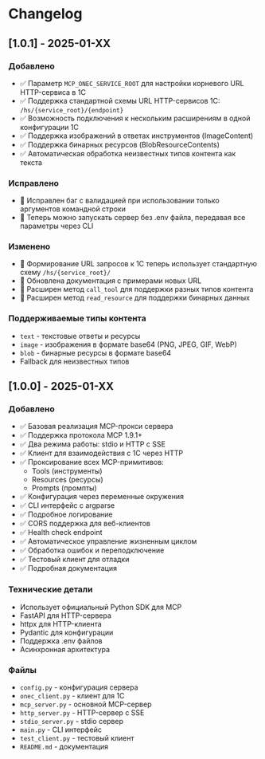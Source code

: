 # Changelog

## [1.0.1] - 2025-01-XX

### Добавлено
- ✅ Параметр `MCP_ONEC_SERVICE_ROOT` для настройки корневого URL HTTP-сервиса в 1С
- ✅ Поддержка стандартной схемы URL HTTP-сервисов 1С: `/hs/{service_root}/{endpoint}`
- ✅ Возможность подключения к нескольким расширениям в одной конфигурации 1С
- ✅ Поддержка изображений в ответах инструментов (ImageContent)
- ✅ Поддержка бинарных ресурсов (BlobResourceContents)
- ✅ Автоматическая обработка неизвестных типов контента как текста

### Исправлено
- 🐛 Исправлен баг с валидацией при использовании только аргументов командной строки
- 🐛 Теперь можно запускать сервер без .env файла, передавая все параметры через CLI

### Изменено
- 🔄 Формирование URL запросов к 1С теперь использует стандартную схему `/hs/{service_root}/`
- 🔄 Обновлена документация с примерами новых URL
- 🔄 Расширен метод `call_tool` для поддержки разных типов контента
- 🔄 Расширен метод `read_resource` для поддержки бинарных данных

### Поддерживаемые типы контента
- `text` - текстовые ответы и ресурсы
- `image` - изображения в формате base64 (PNG, JPEG, GIF, WebP)
- `blob` - бинарные ресурсы в формате base64
- Fallback для неизвестных типов

## [1.0.0] - 2025-01-XX

### Добавлено
- ✅ Базовая реализация MCP-прокси сервера
- ✅ Поддержка протокола MCP 1.9.1+
- ✅ Два режима работы: stdio и HTTP с SSE
- ✅ Клиент для взаимодействия с 1С через HTTP
- ✅ Проксирование всех MCP-примитивов:
  - Tools (инструменты)
  - Resources (ресурсы) 
  - Prompts (промпты)
- ✅ Конфигурация через переменные окружения
- ✅ CLI интерфейс с argparse
- ✅ Подробное логирование
- ✅ CORS поддержка для веб-клиентов
- ✅ Health check endpoint
- ✅ Автоматическое управление жизненным циклом
- ✅ Обработка ошибок и переподключение
- ✅ Тестовый клиент для отладки
- ✅ Подробная документация

### Технические детали
- Использует официальный Python SDK для MCP
- FastAPI для HTTP-сервера
- httpx для HTTP-клиента
- Pydantic для конфигурации
- Поддержка .env файлов
- Асинхронная архитектура

### Файлы
- `config.py` - конфигурация сервера
- `onec_client.py` - клиент для 1С
- `mcp_server.py` - основной MCP-сервер
- `http_server.py` - HTTP-сервер с SSE
- `stdio_server.py` - stdio сервер
- `main.py` - CLI интерфейс
- `test_client.py` - тестовый клиент
- `README.md` - документация 